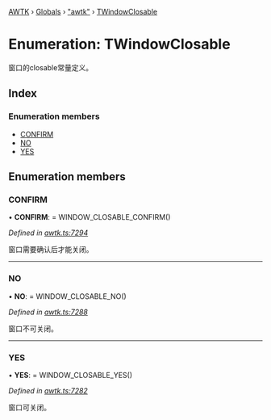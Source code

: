 [AWTK](../README.md) › [Globals](../globals.md) › ["awtk"](../modules/_awtk_.md) › [TWindowClosable](_awtk_.twindowclosable.md)

# Enumeration: TWindowClosable

窗口的closable常量定义。

## Index

### Enumeration members

* [CONFIRM](_awtk_.twindowclosable.md#confirm)
* [NO](_awtk_.twindowclosable.md#no)
* [YES](_awtk_.twindowclosable.md#yes)

## Enumeration members

###  CONFIRM

• **CONFIRM**: =  WINDOW_CLOSABLE_CONFIRM()

*Defined in [awtk.ts:7294](https://github.com/zlgopen/awtk-binding/blob/066f953/tools/code_gen/js/output/awtk.ts#L7294)*

窗口需要确认后才能关闭。

___

###  NO

• **NO**: =  WINDOW_CLOSABLE_NO()

*Defined in [awtk.ts:7288](https://github.com/zlgopen/awtk-binding/blob/066f953/tools/code_gen/js/output/awtk.ts#L7288)*

窗口不可关闭。

___

###  YES

• **YES**: =  WINDOW_CLOSABLE_YES()

*Defined in [awtk.ts:7282](https://github.com/zlgopen/awtk-binding/blob/066f953/tools/code_gen/js/output/awtk.ts#L7282)*

窗口可关闭。
